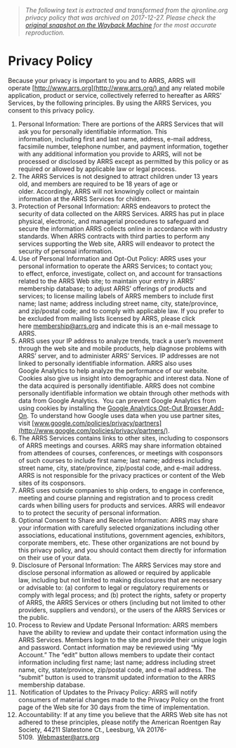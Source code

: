 > *The following text is extracted and transformed from the ajronline.org privacy policy that was archived on 2017-12-27. Please check the [original snapshot on the Wayback Machine](https://web.archive.org/web/20171227193627id_/http%3A//www.arrs.org/privacypolicy) for the most accurate reproduction.*

# Privacy Policy

Because your privacy is important to you and to ARRS, ARRS will operate [http://www.arrs.org](http://www.arrs.org/) and any related mobile application, product or service, collectively referred to hereafter as ARRS’ Services, by the following principles. By using the ARRS Services, you consent to this privacy policy.

  1. Personal Information: There are portions of the ARRS Services that will ask you for personally identifiable information. This information, including first and last name, address, e-mail address, facsimile number, telephone number, and payment information, together with any additional information you provide to ARRS, will not be processed or disclosed by ARRS except as permitted by this policy or as required or allowed by applicable law or legal process.
  2. The ARRS Services is not designed to attract children under 13 years old, and members are required to be 18 years of age or older. Accordingly, ARRS will not knowingly collect or maintain information at the ARRS Services for children.
  3. Protection of Personal Information: ARRS endeavors to protect the security of data collected on the ARRS Services. ARRS has put in place physical, electronic, and managerial procedures to safeguard and secure the information ARRS collects online in accordance with industry standards. When ARRS contracts with third parties to perform any services supporting the Web site, ARRS will endeavor to protect the security of personal information. 
  4. Use of Personal Information and Opt-Out Policy: ARRS uses your personal information to operate the ARRS Services; to contact you; to effect, enforce, investigate, collect on, and account for transactions related to the ARRS Web site; to maintain your entry in ARRS’ membership database; to adjust ARRS’ offerings of products and services; to license mailing labels of ARRS members to include first name; last name; address including street name, city, state/province, and zip/postal code; and to comply with applicable law. If you prefer to be excluded from mailing lists licensed by ARRS, please click here [membership@arrs.org](mailto:membership@arrs.org?subject=Opt-Out%20ARRS%20Mailing%20List) and indicate this is an e-mail message to ARRS. 
  5. ARRS uses your IP address to analyze trends, track a user’s movement through the web site and mobile products, help diagnose problems with ARRS’ server, and to administer ARRS’ Services. IP addresses are not linked to personally identifiable information. ARRS also uses Google Analytics to help analyze the performance of our website. Cookies also give us insight into demographic and interest data. None of the data acquired is personally identifiable. ARRS does not combine personally identifiable information we obtain through other methods with data from Google Analytics.  You can prevent Google Analytics from using cookies by installing the [Google Analytics Opt-Out Browser Add-On](https://tools.google.com/dlpage/gaoptout/). To understand how Google uses data when you use partner sites, visit [www.google.com/policies/privacy/partners](http://www.google.com/policies/privacy/partners/). 
  6. The ARRS Services contains links to other sites, including to cosponsors of ARRS meetings and courses. ARRS may share information obtained from attendees of courses, conferences, or meetings with cosponsors of such courses to include first name; last name; address including street name, city, state/province, zip/postal code, and e-mail address. ARRS is not responsible for the privacy practices or content of the Web sites of its cosponsors. 
  7. ARRS uses outside companies to ship orders, to engage in conference, meeting and course planning and registration and to process credit cards when billing users for products and services. ARRS will endeavor to to protect the security of personal information. 
  8. Optional Consent to Share and Receive Information: ARRS may share your information with carefully selected organizations including other associations, educational institutions, government agencies, exhibitors, corporate members, etc. These other organizations are not bound by this privacy policy, and you should contact them directly for information on their use of your data. 
  9. Disclosure of Personal Information: The ARRS Services may store and disclose personal information as allowed or required by applicable law, including but not limited to making disclosures that are necessary or advisable to: (a) conform to legal or regulatory requirements or comply with legal process; and (b) protect the rights, safety or property of ARRS, the ARRS Services or others (including but not limited to other providers, suppliers and vendors), or the users of the ARRS Services or the public. 
  10. Process to Review and Update Personal Information: ARRS members have the ability to review and update their contact information using the ARRS Services. Members login to the site and provide their unique login and password. Contact information may be reviewed using “My Account.” The “edit” button allows members to update their contact information including first name; last name; address including street name, city, state/province, zip/postal code, and e-mail address. The “submit” button is used to transmit updated information to the ARRS membership database. 
  11.  Notification of Updates to the Privacy Policy: ARRS will notify consumers of material changes made to the Privacy Policy on the front page of the Web site for 30 days from the time of implementation. 
  12. Accountability: If at any time you believe that the ARRS Web site has not adhered to these principles, please notify the American Roentgen Ray Society, 44211 Slatestone Ct., Leesburg, VA 20176-5109.  [Webmaster@arrs.org](mailto:Webmaster@arrs.org) 


